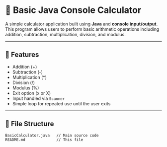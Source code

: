 # 🧮 Basic Java Console Calculator

A simple calculator application built using **Java** and **console input/output**. This program allows users to perform basic arithmetic operations including addition, subtraction, multiplication, division, and modulus.

---

## 🚀 Features

- Addition (+)
- Subtraction (-)
- Multiplication (*)
- Division (/)
- Modulus (%)
- Exit option (x or X)
- Input handled via `Scanner`
- Simple loop for repeated use until the user exits

---

## 📁 File Structure

```plaintext
BasicCalculator.java   // Main source code
README.md              // This file

